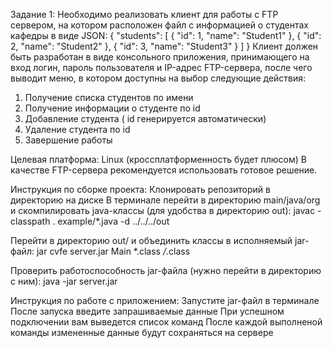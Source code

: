 Задание 1:
Необходимо реализовать клиент для работы с FTP сервером, на котором расположен файл с информацией о студентах кафедры в виде JSON:
 {
   "students": [
      {
         "id": 1,
         "name": "Student1"
      },
      {
         "id": 2,
         "name": "Student2"
      },
      {
         "id": 3,
         "name": "Student3"
      }
   ]
}
Клиент должен быть разработан в виде консольного приложения, принимающего на вход логин, пароль пользователя и IP-адрес FTP-сервера, после чего выводит меню, в котором доступны на выбор следующие действия:
1.	Получение списка студентов по имени
2.	Получение информации о студенте по id 
3.	Добавление студента ( id генерируется автоматически)
4.	Удаление студента по id
5.	Завершение работы

Целевая платформа: Linux (кроссплатформенность будет плюсом)
В качестве FTP-сервера рекомендуется использовать готовое решение.


Инструкция по сборке проекта:
Клонировать репозиторий в директорию на диске
В терминале перейти в директорию main/java/org и скомпилировать java-классы (для удобства в директорию out):
 javac -classpath . example/*.java -d ../../../out

Перейти в директорию out/ и объединить классы в исполняемый jar-файл:
jar cvfe server.jar Main *.class */*.class

Проверить работоспособность jar-файла (нужно перейти в директорию с ним):
java -jar server.jar

Инструкция по работе с приложением:
Запустите jar-файл в терминале
После запуска введите запрашиваемые данные
При успешном подключении вам выведется список команд
После каждой выполненой команды измененные данные будут сохраняться на сервере

